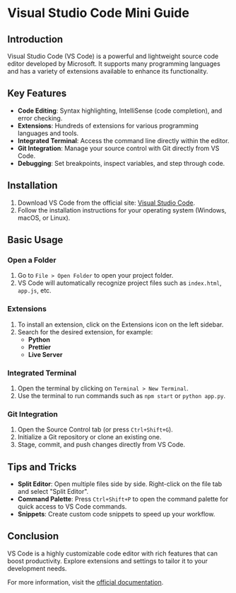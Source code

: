 # Visual Studio Code Mini Guide

## Introduction

Visual Studio Code (VS Code) is a powerful and lightweight source code editor developed by Microsoft. It supports many programming languages and has a variety of extensions available to enhance its functionality.

## Key Features

- **Code Editing**: Syntax highlighting, IntelliSense (code completion), and error checking.
- **Extensions**: Hundreds of extensions for various programming languages and tools.
- **Integrated Terminal**: Access the command line directly within the editor.
- **Git Integration**: Manage your source control with Git directly from VS Code.
- **Debugging**: Set breakpoints, inspect variables, and step through code.

## Installation

1. Download VS Code from the official site: [Visual Studio Code](https://code.visualstudio.com/).
2. Follow the installation instructions for your operating system (Windows, macOS, or Linux).

## Basic Usage

### Open a Folder
1. Go to `File > Open Folder` to open your project folder.
2. VS Code will automatically recognize project files such as `index.html`, `app.js`, etc.

### Extensions

1. To install an extension, click on the Extensions icon on the left sidebar.
2. Search for the desired extension, for example:
   - **Python**
   - **Prettier**
   - **Live Server**

### Integrated Terminal

1. Open the terminal by clicking on `Terminal > New Terminal`.
2. Use the terminal to run commands such as `npm start` or `python app.py`.

### Git Integration

1. Open the Source Control tab (or press `Ctrl+Shift+G`).
2. Initialize a Git repository or clone an existing one.
3. Stage, commit, and push changes directly from VS Code.

## Tips and Tricks

- **Split Editor**: Open multiple files side by side. Right-click on the file tab and select "Split Editor".
- **Command Palette**: Press `Ctrl+Shift+P` to open the command palette for quick access to VS Code commands.
- **Snippets**: Create custom code snippets to speed up your workflow.

## Conclusion

VS Code is a highly customizable code editor with rich features that can boost productivity. Explore extensions and settings to tailor it to your development needs.

For more information, visit the [official documentation](https://code.visualstudio.com/docs).
